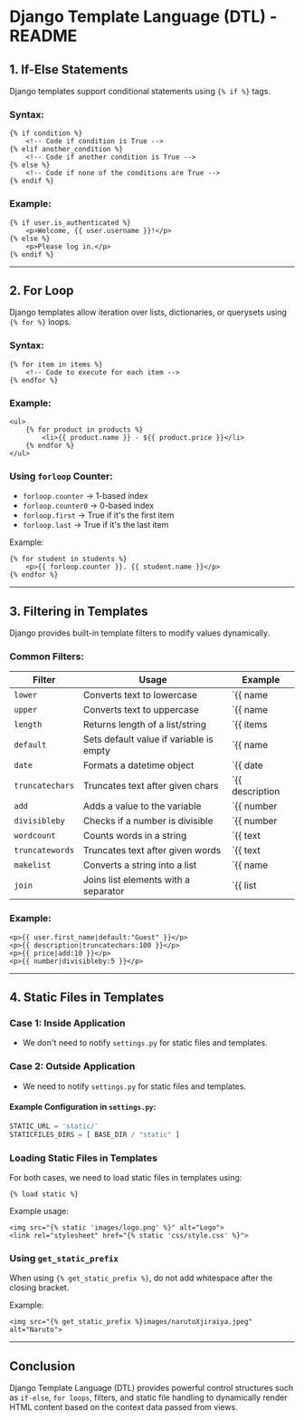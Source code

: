 # Django Template Language (DTL) - README

## 1. If-Else Statements
Django templates support conditional statements using `{% if %}` tags.

### Syntax:
```django
{% if condition %}
    <!-- Code if condition is True -->
{% elif another_condition %}
    <!-- Code if another condition is True -->
{% else %}
    <!-- Code if none of the conditions are True -->
{% endif %}
```

### Example:
```django
{% if user.is_authenticated %}
    <p>Welcome, {{ user.username }}!</p>
{% else %}
    <p>Please log in.</p>
{% endif %}
```

---

## 2. For Loop
Django templates allow iteration over lists, dictionaries, or querysets using `{% for %}` loops.

### Syntax:
```django
{% for item in items %}
    <!-- Code to execute for each item -->
{% endfor %}
```

### Example:
```django
<ul>
    {% for product in products %}
        <li>{{ product.name }} - ${{ product.price }}</li>
    {% endfor %}
</ul>
```

### Using `forloop` Counter:
- `forloop.counter` → 1-based index
- `forloop.counter0` → 0-based index
- `forloop.first` → True if it's the first item
- `forloop.last` → True if it's the last item

Example:
```django
{% for student in students %}
    <p>{{ forloop.counter }}. {{ student.name }}</p>
{% endfor %}
```

---

## 3. Filtering in Templates
Django provides built-in template filters to modify values dynamically.

### Common Filters:

| Filter | Usage | Example |
|--------|-------|---------|
| `lower` | Converts text to lowercase | `{{ name|lower }}` |
| `upper` | Converts text to uppercase | `{{ name|upper }}` |
| `length` | Returns length of a list/string | `{{ items|length }}` |
| `default` | Sets default value if variable is empty | `{{ name|default:'Guest' }}` |
| `date` | Formats a datetime object | `{{ date|date:'Y-m-d' }}` |
| `truncatechars` | Truncates text after given chars | `{{ description|truncatechars:50 }}` |
| `add` | Adds a value to the variable | `{{ number|add:5 }}` |
| `divisibleby` | Checks if a number is divisible | `{{ number|divisibleby:3 }}` |
| `wordcount` | Counts words in a string | `{{ text|wordcount }}` |
| `truncatewords` | Truncates text after given words | `{{ text|truncatewords:10 }}` |
| `makelist` | Converts a string into a list | `{{ name|makelist }}` |
| `join` | Joins list elements with a separator | `{{ list|join:', ' }}` |

### Example:
```django
<p>{{ user.first_name|default:"Guest" }}</p>
<p>{{ description|truncatechars:100 }}</p>
<p>{{ price|add:10 }}</p>
<p>{{ number|divisibleby:5 }}</p>
```

---

## 4. Static Files in Templates

### Case 1: Inside Application
- We don't need to notify `settings.py` for static files and templates.

### Case 2: Outside Application
- We need to notify `settings.py` for static files and templates.

#### Example Configuration in `settings.py`:
```python
STATIC_URL = 'static/'
STATICFILES_DIRS = [ BASE_DIR / "static" ]
```

### Loading Static Files in Templates
For both cases, we need to load static files in templates using:
```django
{% load static %}
```

Example usage:
```django
<img src="{% static 'images/logo.png' %}" alt="Logo">
<link rel="stylesheet" href="{% static 'css/style.css' %}">
```

### Using `get_static_prefix`
When using `{% get_static_prefix %}`, do not add whitespace after the closing bracket.

Example:
```django
<img src="{% get_static_prefix %}images/narutoXjiraiya.jpeg" alt="Naruto">
```

---

## Conclusion
Django Template Language (DTL) provides powerful control structures such as `if-else`, `for loops`, filters, and static file handling to dynamically render HTML content based on the context data passed from views.

